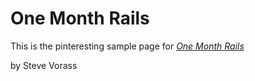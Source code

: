 # One Month Rails

This is the pinteresting sample page for
[*One Month Rails*](http://www.onemonthrails.com)

by Steve Vorass
